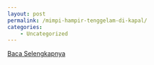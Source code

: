 ```yaml
---
layout: post
permalink: /mimpi-hampir-tenggelam-di-kapal/
categories:
    - Uncategorized
---
```


[Baca Selengkapnya](/09)